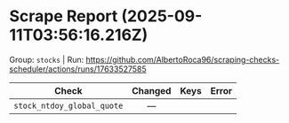 # Scrape Report (2025-09-11T03:56:16.216Z)

Group: `stocks`  |  Run: https://github.com/AlbertoRoca96/scraping-checks-scheduler/actions/runs/17633527585

| Check | Changed | Keys | Error |
|---|:---:|:--|:--|
| `stock_ntdoy_global_quote` | — |  |  |
